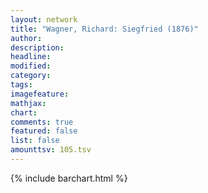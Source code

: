 ```yaml
---
layout: network
title: "Wagner, Richard: Siegfried (1876)"
author:
description:
headline:
modified:
category:
tags:
imagefeature: 
mathjax: 
chart: 
comments: true
featured: false
list: false
amounttsv: 105.tsv
---
```

{% include barchart.html %}
